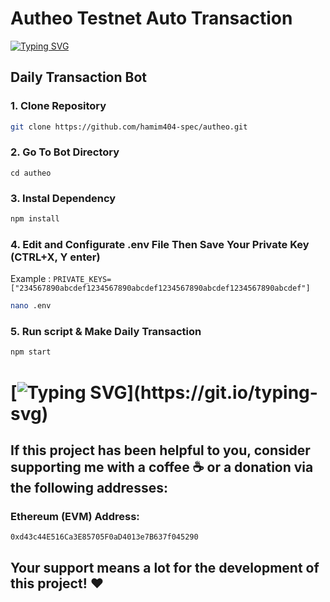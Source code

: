 # Autheo Testnet Auto Transaction 

[![Typing SVG](https://readme-typing-svg.demolab.com?font=Fira+Code&pause=1000&width=435&lines=Welcome+To+Hamim+Airdrop)](https://git.io/typing-svg)
## Daily Transaction Bot


### 1. Clone Repository

```bash
git clone https://github.com/hamim404-spec/autheo.git
```

### 2. Go To Bot Directory
```
cd autheo
```

### 3. Instal Dependency

```bash
npm install
```

### 4. Edit and Configurate .env File Then Save Your Private Key (CTRL+X, Y enter)
Example : `PRIVATE_KEYS=["234567890abcdef1234567890abcdef1234567890abcdef1234567890abcdef"]`
```bash
nano .env
```

### 5. Run script & Make Daily Transaction

```bash
npm start
```
#

# [![Typing SVG](https://readme-typing-svg.demolab.com?font=Fira+Code&pause=1000&width=435&lines=🔥+Thank+You+for+Your+Support!)](https://git.io/typing-svg)

## If this project has been helpful to you, consider supporting me with a coffee ☕ or a donation via the following addresses:

### Ethereum (EVM) Address:
```bash
0xd43c44E516Ca3E85705F0aD4013e7B637f045290
```

## Your support means a lot for the development of this project! ❤️
